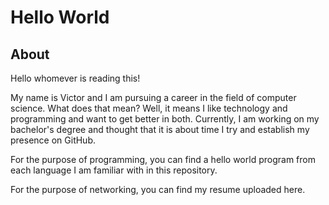 # Hello World

## About
Hello whomever is reading this!

My name is Victor and I am pursuing a career in the field of computer science.  What does that mean?  Well, it means I like technology and programming and want to get better in both.  Currently, I am working on my bachelor's degree and thought that it is about time I try and establish my presence on GitHub.

For the purpose of programming, you can find a hello world program from each language I am familiar with in this repository.

For the purpose of networking, you can find my resume uploaded here.
